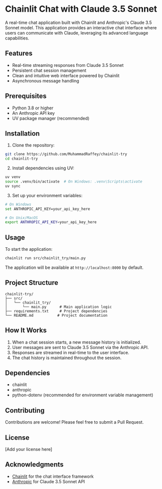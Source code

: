 # Chainlit Chat with Claude 3.5 Sonnet

A real-time chat application built with Chainlit and Anthropic's Claude 3.5 Sonnet model. This application provides an interactive chat interface where users can communicate with Claude, leveraging its advanced language capabilities.

## Features

- Real-time streaming responses from Claude 3.5 Sonnet
- Persistent chat session management
- Clean and intuitive web interface powered by Chainlit
- Asynchronous message handling

## Prerequisites

- Python 3.8 or higher
- An Anthropic API key
- UV package manager (recommended)

## Installation

1. Clone the repository:

```bash
git clone https://github.com/MuhammadRaffey/chainlit-try
cd chainlit-try
```

2. Install dependencies using UV:

```bash
uv venv
source .venv/bin/activate  # On Windows: .venv\Scripts\activate
uv sync
```

3. Set up your environment variables:

```bash
# On Windows
set ANTHROPIC_API_KEY=your_api_key_here

# On Unix/MacOS
export ANTHROPIC_API_KEY=your_api_key_here
```

## Usage

To start the application:

```bash
chainlit run src/chainlit_try/main.py
```

The application will be available at `http://localhost:8000` by default.

## Project Structure

```
chainlit-try/
├── src/
│   └── chainlit_try/
│       └── main.py      # Main application logic
├── requirements.txt     # Project dependencies
└── README.md           # Project documentation
```

## How It Works

1. When a chat session starts, a new message history is initialized.
2. User messages are sent to Claude 3.5 Sonnet via the Anthropic API.
3. Responses are streamed in real-time to the user interface.
4. The chat history is maintained throughout the session.

## Dependencies

- chainlit
- anthropic
- python-dotenv (recommended for environment variable management)

## Contributing

Contributions are welcome! Please feel free to submit a Pull Request.

## License

[Add your license here]

## Acknowledgments

- [Chainlit](https://github.com/Chainlit/chainlit) for the chat interface framework
- [Anthropic](https://www.anthropic.com/) for Claude 3.5 Sonnet API



